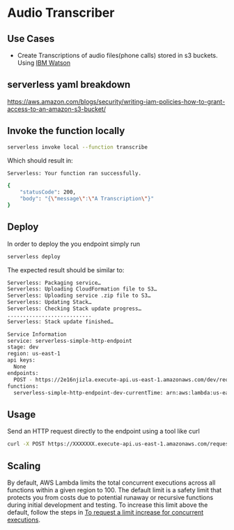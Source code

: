 # Audio Transcriber

## Use Cases

- Create Transcriptions of audio files(phone calls) stored in s3 buckets. Using [IBM Watson](https://www.ibm.com/cloud-computing/bluemix/watson)

## serverless yaml breakdown
https://aws.amazon.com/blogs/security/writing-iam-policies-how-to-grant-access-to-an-amazon-s3-bucket/

## Invoke the function locally

```bash
serverless invoke local --function transcribe
```

Which should result in:

```bash
Serverless: Your function ran successfully.

{
    "statusCode": 200,
    "body": "{\"message\":\"A Transcription\"}"
}
```

## Deploy

In order to deploy the you endpoint simply run

```bash
serverless deploy
```

The expected result should be similar to:

```bash
Serverless: Packaging service…
Serverless: Uploading CloudFormation file to S3…
Serverless: Uploading service .zip file to S3…
Serverless: Updating Stack…
Serverless: Checking Stack update progress…
...........................
Serverless: Stack update finished…

Service Information
service: serverless-simple-http-endpoint
stage: dev
region: us-east-1
api keys:
  None
endpoints:
  POST - https://2e16njizla.execute-api.us-east-1.amazonaws.com/dev/request
functions:
  serverless-simple-http-endpoint-dev-currentTime: arn:aws:lambda:us-east-1:488110005556:function:serverless-simple-http-endpoint-dev-currentTime
```

## Usage

Send an HTTP request directly to the endpoint using a tool like curl

```bash
curl -X POST https://XXXXXXX.execute-api.us-east-1.amazonaws.com/request --data '{"key":"s3Key",}'
```

## Scaling

By default, AWS Lambda limits the total concurrent executions across all functions within a given region to 100. The default limit is a safety limit that protects you from costs due to potential runaway or recursive functions during initial development and testing. To increase this limit above the default, follow the steps in [To request a limit increase for concurrent executions](http://docs.aws.amazon.com/lambda/latest/dg/concurrent-executions.html#increase-concurrent-executions-limit).
